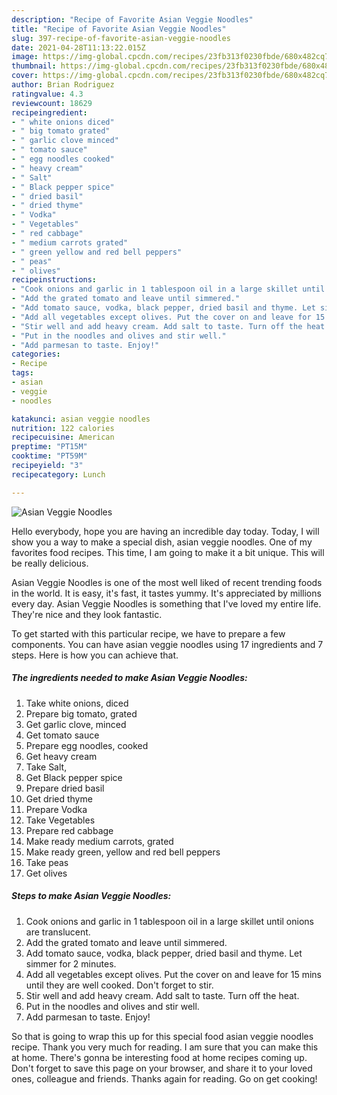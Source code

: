 ```yaml
---
description: "Recipe of Favorite Asian Veggie Noodles"
title: "Recipe of Favorite Asian Veggie Noodles"
slug: 397-recipe-of-favorite-asian-veggie-noodles
date: 2021-04-28T11:13:22.015Z
image: https://img-global.cpcdn.com/recipes/23fb313f0230fbde/680x482cq70/asian-veggie-noodles-recipe-main-photo.jpg
thumbnail: https://img-global.cpcdn.com/recipes/23fb313f0230fbde/680x482cq70/asian-veggie-noodles-recipe-main-photo.jpg
cover: https://img-global.cpcdn.com/recipes/23fb313f0230fbde/680x482cq70/asian-veggie-noodles-recipe-main-photo.jpg
author: Brian Rodriguez
ratingvalue: 4.3
reviewcount: 18629
recipeingredient:
- " white onions diced"
- " big tomato grated"
- " garlic clove minced"
- " tomato sauce"
- " egg noodles cooked"
- " heavy cream"
- " Salt"
- " Black pepper spice"
- " dried basil"
- " dried thyme"
- " Vodka"
- " Vegetables"
- " red cabbage"
- " medium carrots grated"
- " green yellow and red bell peppers"
- " peas"
- " olives"
recipeinstructions:
- "Cook onions and garlic in 1 tablespoon oil in a large skillet until onions are translucent."
- "Add the grated tomato and leave until simmered."
- "Add tomato sauce, vodka, black pepper, dried basil and thyme. Let simmer for 2 minutes."
- "Add all vegetables except olives. Put the cover on and leave for 15 mins until they are well cooked. Don&#39;t forget to stir."
- "Stir well and add heavy cream. Add salt to taste. Turn off the heat."
- "Put in the noodles and olives and stir well."
- "Add parmesan to taste. Enjoy!"
categories:
- Recipe
tags:
- asian
- veggie
- noodles

katakunci: asian veggie noodles 
nutrition: 122 calories
recipecuisine: American
preptime: "PT15M"
cooktime: "PT59M"
recipeyield: "3"
recipecategory: Lunch

---
```



![Asian Veggie Noodles](https://img-global.cpcdn.com/recipes/23fb313f0230fbde/680x482cq70/asian-veggie-noodles-recipe-main-photo.jpg)

Hello everybody, hope you are having an incredible day today. Today, I will show you a way to make a special dish, asian veggie noodles. One of my favorites food recipes. This time, I am going to make it a bit unique. This will be really delicious.

Asian Veggie Noodles is one of the most well liked of recent trending foods in the world. It is easy, it's fast, it tastes yummy. It's appreciated by millions every day. Asian Veggie Noodles is something that I've loved my entire life. They're nice and they look fantastic.




To get started with this particular recipe, we have to prepare a few components. You can have asian veggie noodles using 17 ingredients and 7 steps. Here is how you can achieve that.

<!--inarticleads1-->

##### The ingredients needed to make Asian Veggie Noodles:

1. Take  white onions, diced
1. Prepare  big tomato, grated
1. Get  garlic clove, minced
1. Get  tomato sauce
1. Prepare  egg noodles, cooked
1. Get  heavy cream
1. Take  Salt,
1. Get  Black pepper spice
1. Prepare  dried basil
1. Get  dried thyme
1. Prepare  Vodka
1. Take  Vegetables
1. Prepare  red cabbage
1. Make ready  medium carrots, grated
1. Make ready  green, yellow and red bell peppers
1. Take  peas
1. Get  olives




<!--inarticleads2-->

##### Steps to make Asian Veggie Noodles:

1. Cook onions and garlic in 1 tablespoon oil in a large skillet until onions are translucent.
1. Add the grated tomato and leave until simmered.
1. Add tomato sauce, vodka, black pepper, dried basil and thyme. Let simmer for 2 minutes.
1. Add all vegetables except olives. Put the cover on and leave for 15 mins until they are well cooked. Don&#39;t forget to stir.
1. Stir well and add heavy cream. Add salt to taste. Turn off the heat.
1. Put in the noodles and olives and stir well.
1. Add parmesan to taste. Enjoy!




So that is going to wrap this up for this special food asian veggie noodles recipe. Thank you very much for reading. I am sure that you can make this at home. There's gonna be interesting food at home recipes coming up. Don't forget to save this page on your browser, and share it to your loved ones, colleague and friends. Thanks again for reading. Go on get cooking!
